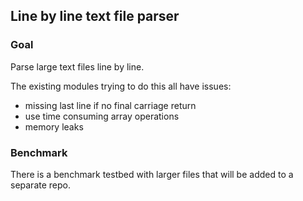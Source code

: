 ## Line by line text file parser

### Goal
Parse large text files line by line.

The existing modules trying to do this all have issues:
* missing last line if no final carriage return
* use time consuming array operations
* memory leaks

### Benchmark
There is a benchmark testbed with larger files that will be added to a separate repo.
